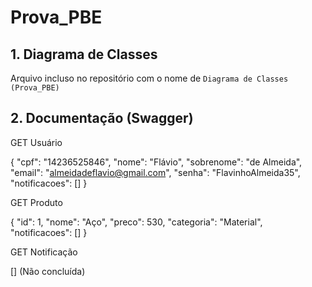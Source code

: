 # Prova_PBE

## 1. Diagrama de Classes
Arquivo incluso no repositório com o nome de `Diagrama de Classes (Prova_PBE)`

## 2. Documentação (Swagger)

GET Usuário

{
  "cpf": "14236525846",
  "nome": "Flávio",
  "sobrenome": "de Almeida",
  "email": "almeidadeflavio@gmail.com",
  "senha": "FlavinhoAlmeida35",
  "notificacoes": []
}

GET Produto

{
  "id": 1,
  "nome": "Aço",
  "preco": 530,
  "categoria": "Material",
  "notificacoes": []
}

GET Notificação

[] (Não concluída)
